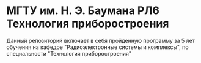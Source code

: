 # МГТУ им. Н. Э. Баумана РЛ6 Технология приборостроения

Данный репозиторий включает в себя пройденную программу за 5 лет обучения на кафедре "Радиоэлектронные
системы и комплексы", по специальности "Технология приборостроения"

